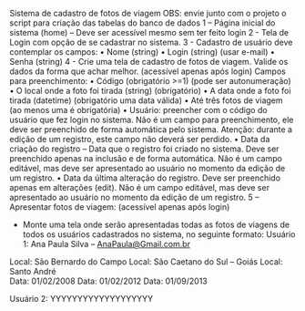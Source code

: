 Sistema de cadastro de fotos de viagem
OBS: envie junto com o projeto o script para criação das tabelas do banco de dados
1 – Página inicial do sistema (home) – Deve ser acessível mesmo sem ter feito login
2 - Tela de Login com opção de se cadastrar no sistema.
3 - Cadastro de usuário deve contemplar os campos: 
•	Nome (string)
•	Login  (string) (usar e-mail)
•	Senha (string)
4 -  Crie uma tela de cadastro de fotos de viagem.  Valide os dados da forma que achar melhor. (acessível apenas após login)
Campos para preenchimento:
•	Código  (obrigatório >=1)  (pode ser autonumeração)
•	O local onde a foto foi tirada  (string) (obrigatório)
•	A data onde a foto foi tirada  (datetime) (obrigatório uma data válida)
•	Até três fotos de viagem (ao menos uma é obrigatória)
•	Usuário: preencher com o código do usuário que fez login no sistema. Não é um campo para preenchimento, ele deve ser preenchido de forma automática pelo sistema. Atenção: durante a edição de um registro, este campo não deverá ser perdido.
•	Data da criação do registro – Data que o registro foi criado no sistema. Deve ser preenchido apenas na inclusão e de forma automática. Não é um campo editável, mas deve ser apresentado ao usuário no momento da edição de um registro.
•	Data da última alteração do registro. Deve ser preenchido apenas em alterações (edit). Não é um campo editável, mas deve ser apresentado ao usuário no momento da edição de um registro.
5 –  Apresentar fotos de viagem: (acessível apenas após login)
- Monte uma tela onde serão apresentadas todas as fotos de viagens de todos os usuários cadastrados no sistema, no seguinte formato:
Usuário 1: Ana Paula Silva – AnaPaula@Gmail.com.br
                                 
Local: São Bernardo do Campo			Local: São Caetano do Sul – Goiás		Local: Santo André	
Data:  01/02/2008                    			Data:  01/02/2012				Data:  01/09/2013


Usuário 2: YYYYYYYYYYYYYYYYYYY
